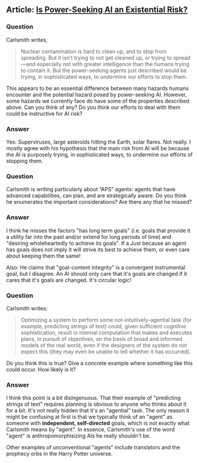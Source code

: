 ## Article: [Is Power-Seeking AI an Existential Risk?](https://www.josephcarlsmith.com/_files/ugd/5f37c1_5333aa0b7ff7461abc208b25bfc7df87.pdf)


### Question
Carlsmith writes,

> Nuclear contamination is hard to clean up, and to stop from spreading. But it isn’t trying to not get cleaned up, or trying to spread—and especially not with greater intelligence than the humans trying to contain it. But the power-seeking agents just described would be trying, in sophisticated ways, to undermine our efforts to stop them.

This appears to be an essential difference between many hazards humans encounter and the potential hazard posed by power-seeking AI. However, some hazards we currently face do have some of the properties described above. Can you think of any? Do you think our efforts to deal with them could be instructive for AI risk?

### Answer
Yes:  Superviruses, large asteroids hitting the Earth, solar flares.
Not really.  I mostly agree with his hypothesis that the main risk from AI will be because the AI is purposely trying, in sophisticated ways, to undermine our efforts of stopping them.

### Question
Carlsmith is writing particularly about “APS” agents: agents that have advanced capabilities, can plan, and are strategically aware. Do you think he enumerates the important considerations? Are there any that he missed?

### Answer
I think he misses the factors "has long term goals" (i.e. goals that provide it a utility far into the past and/or extend for long periods of time) and "desiring wholeheartedly to achieve its goals".  If a Just because an agent has goals does not imply it will strive its best to achieve them, or even care about keeping them the same!

Also:  He claims that "goal-content integrity" is a convergent instrumental goal, but I disagree.  An AI should only care that it's goals are changed if it cares that it's goals are changed.  It's circular logic!

### Question
Carlsmith writes:
>Optimizing a system to perform some not-intuitively-agential task (for example, predicting strings of text) could, given sufficient cognitive sophistication, result in internal computation that makes and executes plans, in pursuit of objectives, on the basis of broad and informed models of the real world, even if the designers of the system do not expect this (they may even be unable to tell whether it has occurred).

Do you think this is true? Give a concrete example where something like this could occur. How likely is it?


### Answer
I think this point is a bit disingenuous.  That their example of "predicting strings of text" requires planning is obvious to anyone who thinks about it for a bit.  It's not really hidden that it's an "agential" task.  The only reason it might be confusing at first is that we typically think of an "agent" as someone with **independent, self-directed** goals, which is not exactly what Carlsmith means by "agent".  In essence, Carlsmith's use of the word "agent" is anthropomorphisizing AIs he really shouldn't be.

Other examples of unconventional "agents" include translators and the prophecy orbs in the Harry Potter universe.